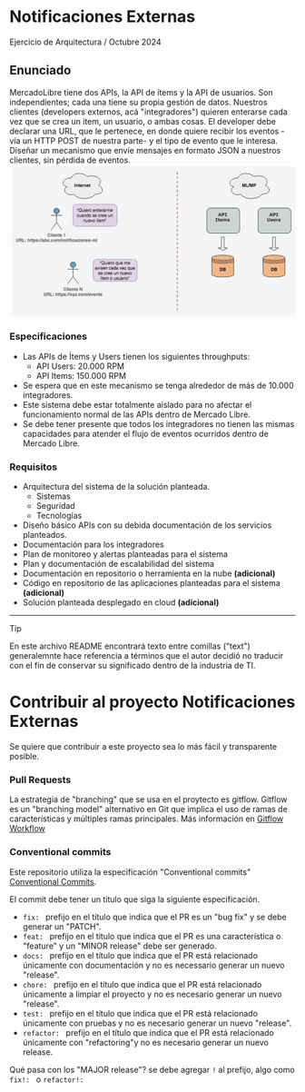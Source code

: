 # Notificaciones Externas
Ejercicio de Arquitectura / Octubre 2024

## Enunciado
MercadoLibre tiene dos APIs, la API de ítems y la API de usuarios. Son independientes; cada una tiene su propia gestión de datos. Nuestros clientes (developers externos, acá "integradores") quieren enterarse cada vez que se crea un item, un usuario, o ambas cosas. El developer debe declarar una URL, que le pertenece, en donde quiere recibir los eventos -vía un HTTP POST de nuestra parte- y el tipo de evento que le interesa. Diseñar un mecanismo que envíe mensajes en formato JSON a nuestros clientes, sin pérdida de eventos.
![img.png](docs/img.png)
### Especificaciones
- Las APIs de Ítems y Users tienen los siguientes throughputs:
    - API Users: 20.000 RPM
    - API Items: 150.000 RPM
- Se espera que en este mecanismo se tenga alrededor de más de 10.000 integradores.
- Este sistema debe estar totalmente aislado para no afectar el funcionamiento normal de las APIs dentro de Mercado Libre.
- Se debe tener presente que todos los integradores no tienen las mismas capacidades para atender el flujo de eventos ocurridos dentro de Mercado Libre.
### Requisitos
- Arquitectura del sistema de la solución planteada.
    - Sistemas
    - Seguridad
    - Tecnologías
- Diseño básico APIs con su debida documentación de los servicios planteados.
- Documentación para los integradores
- Plan de monitoreo y alertas planteadas para el sistema
- Plan y documentación de escalabilidad del sistema
- Documentación en repositorio o herramienta en la nube **(adicional)**
- Código en repositorio de las aplicaciones planteadas para el sistema **(adicional)**
- Solución planteada desplegado en cloud **(adicional)**
---
> [!TIP]
> En este archivo README encontrará texto entre comillas ("text") generalemnte hace referencia a términos que el autor decidió no traducir con el fin de conservar su significado dentro de la industria de TI.

# Contribuir al proyecto Notificaciones Externas

Se quiere que contribuir a este proyecto sea lo más fácil y transparente posible.

### Pull Requests
La estrategia de "branching" que se usa en el proytecto es gitflow. Gitflow es un "branching model" alternativo en Git que implica el uso de ramas de características y múltiples ramas principales. Más información en [Gitflow Workflow](https://www.atlassian.com/git/tutorials/comparing-workflows/gitflow-workflow#:~:text=Gitflow%20is%20a%20legacy%20Git,software%20development%20and%20DevOps%20practices.)

### Conventional commits

Este repositorio utiliza la especificación "Conventional commits" [Conventional Commits](https://www.conventionalcommits.org/en/v1.0.0/#summary).

El commit debe tener un título que siga la siguiente especificación.

- `fix: ` prefijo en el título que indica que el PR es un "bug fix" y se debe generar un "PATCH".
- `feat: ` prefijo en el título que indica que el PR es una característica o "feature" y un "MINOR release" debe ser generado.
- `docs: ` prefijo en el título que indica que el PR está relacionado únicamente con documentación y no es necessario generar un nuevo "release".
- `chore: ` prefijo en el título que indica que el PR está relacionado únicamente a limpiar el proyecto y no es necesario generar un nuevo "release".
- `test: ` prefijo en el título que indica que el PR está relacionado únicamente con pruebas y no es necesario generar un nuevo "release".
- `refactor: ` prefijo en el título que indica que el PR está relacionado únicamente con "refactoring"y no es necesario generar un nuevo release.

Qué pasa con los "MAJOR release"? se debe agregar `!` al prefijo, algo como `fix!: ` o `refactor!: `


<!-- MARKDOWN LINKS & IMAGES -->
<!-- https://shields.io/ -->

[skill-cloudformation-shield]: https://img.shields.io/badge/Cloudformation-2010.09.09-blue
[skill-cloudformation-url]: https://aws.amazon.com/cloudformation/
<!-- MARKDOWN LINKS & IMAGES -->
<!-- https://shields.io/ -->

[skill-mountebank-shield]: https://img.shields.io/badge/mountebank-2.9.1-blue
[skill-mountebank-url]: https://www.mbtest.org/docs/gettingStarted
